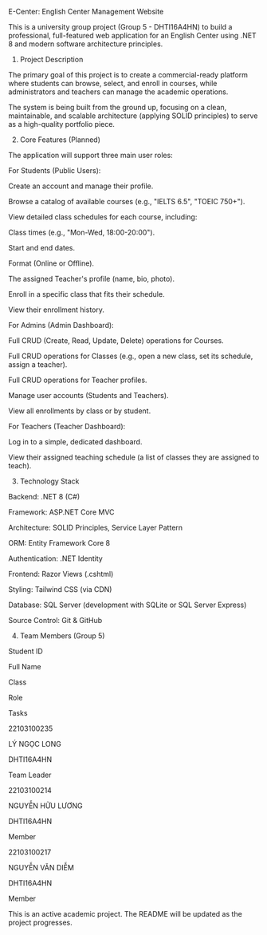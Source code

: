 E-Center: English Center Management Website

This is a university group project (Group 5 - DHTI16A4HN) to build a professional, full-featured web application for an English Center using .NET 8 and modern software architecture principles.

1. Project Description

The primary goal of this project is to create a commercial-ready platform where students can browse, select, and enroll in courses, while administrators and teachers can manage the academic operations.

The system is being built from the ground up, focusing on a clean, maintainable, and scalable architecture (applying SOLID principles) to serve as a high-quality portfolio piece.

2. Core Features (Planned)

The application will support three main user roles:

For Students (Public Users):

Create an account and manage their profile.

Browse a catalog of available courses (e.g., "IELTS 6.5", "TOEIC 750+").

View detailed class schedules for each course, including:

Class times (e.g., "Mon-Wed, 18:00-20:00").

Start and end dates.

Format (Online or Offline).

The assigned Teacher's profile (name, bio, photo).

Enroll in a specific class that fits their schedule.

View their enrollment history.

For Admins (Admin Dashboard):

Full CRUD (Create, Read, Update, Delete) operations for Courses.

Full CRUD operations for Classes (e.g., open a new class, set its schedule, assign a teacher).

Full CRUD operations for Teacher profiles.

Manage user accounts (Students and Teachers).

View all enrollments by class or by student.

For Teachers (Teacher Dashboard):

Log in to a simple, dedicated dashboard.

View their assigned teaching schedule (a list of classes they are assigned to teach).

3. Technology Stack

Backend: .NET 8 (C#)

Framework: ASP.NET Core MVC

Architecture: SOLID Principles, Service Layer Pattern

ORM: Entity Framework Core 8

Authentication: .NET Identity

Frontend: Razor Views (.cshtml)

Styling: Tailwind CSS (via CDN)

Database: SQL Server (development with SQLite or SQL Server Express)

Source Control: Git & GitHub

4. Team Members (Group 5)

Student ID

Full Name

Class

Role

Tasks

22103100235

LÝ NGỌC LONG

DHTI16A4HN

Team Leader



22103100214

NGUYỄN HỮU LƯƠNG

DHTI16A4HN

Member



22103100217

NGUYỄN VĂN DIỄM

DHTI16A4HN

Member



This is an active academic project. The README will be updated as the project progresses.
